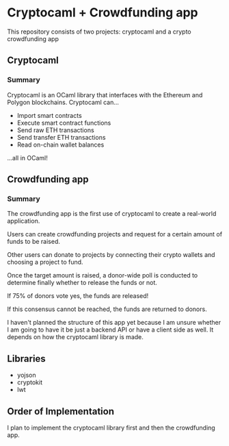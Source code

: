 # Cryptocaml + Crowdfunding app

This repository consists of two projects: cryptocaml and a crypto crowdfunding app

## Cryptocaml

### Summary

Cryptocaml is an OCaml library that interfaces with the Ethereum and Polygon blockchains.
Cryptocaml can...

<ul>
  <li> Import smart contracts </li>
  <li> Execute smart contract functions </li>
  <li> Send raw ETH transactions </li>
  <li> Send transfer ETH transactions </li>
  <li> Read on-chain wallet balances </li>
  <!-- <li> Read on-chain contract states </li> -->
</ul>

...all in OCaml!

## Crowdfunding app

### Summary

The crowdfunding app is the first use of cryptocaml to create a
real-world application.

Users can create crowdfunding projects and request for a certain
amount of funds to be raised.

Other users can donate to projects by connecting their crypto
wallets and choosing a project to fund.

Once the target amount is raised, a donor-wide poll is conducted to
determine finally whether to release the funds or not.

If 75% of donors vote yes, the funds are released!

If this consensus cannot be reached, the funds are returned to donors.

I haven't planned the structure of this app yet because I am unsure whether
I am going to have it be just a backend API or have a client side as well.
It depends on how the cryptocaml library is made.

## Libraries

<ul>
  <li>yojson</li>
  <li>cryptokit</li>
  <li>lwt</li>
</ul>

## Order of Implementation

I plan to implement the cryptocaml library first and then the crowdfunding app.
